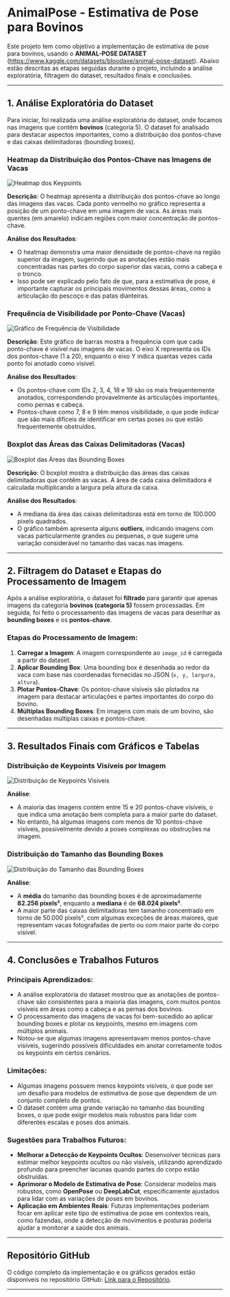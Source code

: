 # **AnimalPose - Estimativa de Pose para Bovinos**

Este projeto tem como objetivo a implementação de estimativa de pose para bovinos, usando o **ANIMAL-POSE DATASET** (https://www.kaggle.com/datasets/bloodaxe/animal-pose-dataset). Abaixo estão descritas as etapas seguidas durante o projeto, incluindo a análise exploratória, filtragem do dataset, resultados finais e conclusões.

---

## **1. Análise Exploratória do Dataset**

Para iniciar, foi realizada uma análise exploratória do dataset, onde focamos nas imagens que contêm **bovinos** (categoria 5). O dataset foi analisado para destacar aspectos importantes, como a distribuição dos pontos-chave e das caixas delimitadoras (bounding boxes).

### **Heatmap da Distribuição dos Pontos-Chave nas Imagens de Vacas**

![Heatmap dos Keypoints](img\download.png)

**Descrição**: O heatmap apresenta a distribuição dos pontos-chave ao longo das imagens das vacas. Cada ponto vermelho no gráfico representa a posição de um ponto-chave em uma imagem de vaca. As áreas mais quentes (em amarelo) indicam regiões com maior concentração de pontos-chave.

**Análise dos Resultados**:
- O heatmap demonstra uma maior densidade de pontos-chave na região superior da imagem, sugerindo que as anotações estão mais concentradas nas partes do corpo superior das vacas, como a cabeça e o tronco.
- Isso pode ser explicado pelo fato de que, para a estimativa de pose, é importante capturar os principais movimentos dessas áreas, como a articulação do pescoço e das patas dianteiras.

### **Frequência de Visibilidade por Ponto-Chave (Vacas)**

![Gráfico de Frequência de Visibilidade](img\download1.png)

**Descrição**: Este gráfico de barras mostra a frequência com que cada ponto-chave é visível nas imagens de vacas. O eixo X representa os IDs dos pontos-chave (1 a 20), enquanto o eixo Y indica quantas vezes cada ponto foi anotado como visível.

**Análise dos Resultados**:
- Os pontos-chave com IDs 2, 3, 4, 18 e 19 são os mais frequentemente anotados, correspondendo provavelmente às articulações importantes, como pernas e cabeça.
- Pontos-chave como 7, 8 e 9 têm menos visibilidade, o que pode indicar que são mais difíceis de identificar em certas poses ou que estão frequentemente obstruídos.

### **Boxplot das Áreas das Caixas Delimitadoras (Vacas)**

![Boxplot das Áreas das Bounding Boxes](img\download2.png)

**Descrição**: O boxplot mostra a distribuição das áreas das caixas delimitadoras que contêm as vacas. A área de cada caixa delimitadora é calculada multiplicando a largura pela altura da caixa.

**Análise dos Resultados**:
- A mediana da área das caixas delimitadoras está em torno de 100.000 pixels quadrados.
- O gráfico também apresenta alguns **outliers**, indicando imagens com vacas particularmente grandes ou pequenas, o que sugere uma variação considerável no tamanho das vacas nas imagens.

---

## **2. Filtragem do Dataset e Etapas do Processamento de Imagem**

Após a análise exploratória, o dataset foi **filtrado** para garantir que apenas imagens da categoria **bovinos (categoria 5)** fossem processadas. Em seguida, foi feito o processamento das imagens de vacas para desenhar as **bounding boxes** e os **pontos-chave**.

### **Etapas do Processamento de Imagem**:

1. **Carregar a Imagem**: A imagem correspondente ao `image_id` é carregada a partir do dataset.
2. **Aplicar Bounding Box**: Uma bounding box é desenhada ao redor da vaca com base nas coordenadas fornecidas no JSON (`x, y, largura, altura`).
3. **Plotar Pontos-Chave**: Os pontos-chave visíveis são plotados na imagem para destacar articulações e partes importantes do corpo do bovino.
4. **Múltiplas Bounding Boxes**: Em imagens com mais de um bovino, são desenhadas múltiplas caixas e pontos-chave.

---

## **3. Resultados Finais com Gráficos e Tabelas**

### **Distribuição de Keypoints Visíveis por Imagem**

![Distribuição de Keypoints Visíveis](img\download3.png)

**Análise**:
- A maioria das imagens contém entre 15 e 20 pontos-chave visíveis, o que indica uma anotação bem completa para a maior parte do dataset.
- No entanto, há algumas imagens com menos de 10 pontos-chave visíveis, possivelmente devido a poses complexas ou obstruções na imagem.

### **Distribuição do Tamanho das Bounding Boxes**

![Distribuição do Tamanho das Bounding Boxes](img\download4.png)

**Análise**:
- A **média** do tamanho das bounding boxes é de aproximadamente **82.256 pixels²**, enquanto a **mediana** é de **68.024 pixels²**.
- A maior parte das caixas delimitadoras tem tamanho concentrado em torno de 50.000 pixels², com algumas exceções de áreas maiores, que representam vacas fotografadas de perto ou com maior parte do corpo visível.

---

## **4. Conclusões e Trabalhos Futuros**

### **Principais Aprendizados**:
- A análise exploratória do dataset mostrou que as anotações de pontos-chave são consistentes para a maioria das imagens, com muitos pontos visíveis em áreas como a cabeça e as pernas dos bovinos.
- O processamento das imagens de vacas foi bem-sucedido ao aplicar bounding boxes e plotar os keypoints, mesmo em imagens com múltiplos animais.
- Notou-se que algumas imagens apresentavam menos pontos-chave visíveis, sugerindo possíveis dificuldades em anotar corretamente todos os keypoints em certos cenários.

### **Limitações**:
- Algumas imagens possuem menos keypoints visíveis, o que pode ser um desafio para modelos de estimativa de pose que dependem de um conjunto completo de pontos.
- O dataset contém uma grande variação no tamanho das bounding boxes, o que pode exigir modelos mais robustos para lidar com diferentes escalas e poses dos animais.

### **Sugestões para Trabalhos Futuros**:
- **Melhorar a Detecção de Keypoints Ocultos**: Desenvolver técnicas para estimar melhor keypoints ocultos ou não visíveis, utilizando aprendizado profundo para preencher lacunas quando partes do corpo estão obstruídas.
- **Aprimorar o Modelo de Estimativa de Pose**: Considerar modelos mais robustos, como **OpenPose** ou **DeepLabCut**, especificamente ajustados para lidar com as variações de poses em bovinos.
- **Aplicação em Ambientes Reais**: Futuras implementações poderiam focar em aplicar este tipo de estimativa de pose em contextos reais, como fazendas, onde a detecção de movimentos e posturas poderia ajudar a monitorar a saúde dos animais.

---

## **Repositório GitHub**

O código completo da implementação e os gráficos gerados estão disponíveis no repositório GitHub: [Link para o Repositório](https://github.com/seu-usuario-inteli/animal-pose).

---

